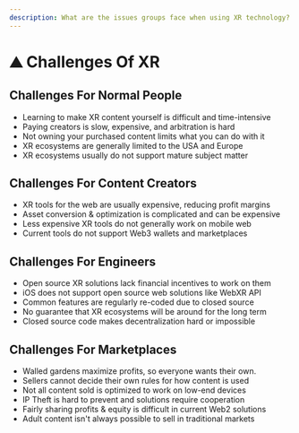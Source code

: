 ```yaml
---
description: What are the issues groups face when using XR technology?
---
```


# ⛰ Challenges Of XR

## Challenges For Normal People

* Learning to make XR content yourself is difficult and time-intensive&#x20;
* Paying creators is slow, expensive, and arbitration is hard&#x20;
* Not owning your purchased content limits what you can do with it&#x20;
* XR ecosystems are generally limited to the USA and Europe&#x20;
* XR ecosystems usually do not support mature subject matter

## Challenges For Content Creators

* XR tools for the web are usually expensive, reducing profit margins&#x20;
* Asset conversion & optimization is complicated and can be expensive
* Less expensive XR tools do not generally work on mobile web&#x20;
* Current tools do not support Web3 wallets and marketplaces

## Challenges For Engineers

* Open source XR solutions lack financial incentives to work on them&#x20;
* iOS does not support open source web solutions like WebXR API&#x20;
* Common features are regularly re-coded due to closed source&#x20;
* No guarantee that XR ecosystems will be around for the long term&#x20;
* Closed source code makes decentralization hard or impossible

## Challenges For Marketplaces

* Walled gardens maximize profits, so everyone wants their own.&#x20;
* Sellers cannot decide their own rules for how content is used&#x20;
* Not all content sold is optimized to work on low-end devices&#x20;
* IP Theft is hard to prevent and solutions require cooperation&#x20;
* Fairly sharing profits & equity is difficult in current Web2 solutions
* Adult content isn't always possible to sell in traditional markets
